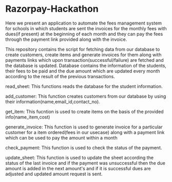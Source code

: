 # Razorpay-Hackathon
Here we present an application to automate the fees management system for schools in which students are sent the invoices for the monthly fees with dues(if present) at the beginning of each month and they can pay the fees through the payment link provided along with the invoice.

This repository contains the script for fetching data from our database to create customers, create items and generate invoices for them along with payments links which upon transaction(successful/failure) are fetched and the database is updated. Database contains the information of the students, their fees to be paid and the due amount which are updated every month according to the result of the previous transactions.

read_sheet: This functions reads the database for the student information.

add_customer: This function creates customers from our database by using their information(name,email_id,contact_no).

get_item: This fucntion is used to create items on the basis of the provided info(name_item,cost)

generate_invoice: This function is used to generate invoice for a particular customer for a item ordered(fees in our usecase) along with a payment link which can be used to pay the amount within a month 

check_payment: This function is used to check the status of the payment.

update_sheet: This function is used to update the sheet according the status of the last invoice and if the payment was unsuccessful then the due amount is added in the next amount's and if it is successful dues are adjusted and updated amount request is sent.

